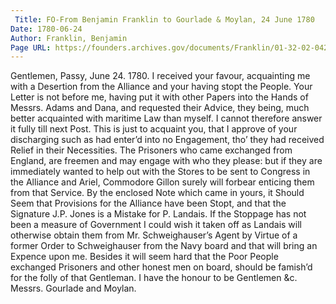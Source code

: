 ```yaml
---
 Title: FO-From Benjamin Franklin to Gourlade & Moylan, 24 June 1780
Date: 1780-06-24
Author: Franklin, Benjamin
Page URL: https://founders.archives.gov/documents/Franklin/01-32-02-0426
---
```


Gentlemen,
Passy, June 24. 1780.
I received your favour, acquainting me with a Desertion from the Alliance and your having stopt the People. Your Letter is not before me, having put it with other Papers into the Hands of Messrs. Adams and Dana, and requested their Advice, they being, much better acquainted with maritime Law than myself. I cannot therefore answer it fully till next Post. This is just to acquaint you, that I approve of your discharging such as had enter’d into no Engagement, tho’ they had received Relief in their Necessities. The Prisoners who came exchanged from England, are freemen and may engage with who they please: but if they are immediately wanted to help out with the Stores to be sent to Congress in the Alliance and Ariel, Commodore Gillon surely will forbear enticing them from that Service.
By the enclosed Note which came in yours, it Should Seem that Provisions for the Alliance have been Stopt, and that the Signature J.P. Jones is a Mistake for P. Landais. If the Stoppage has not been a measure of Government I could wish it taken off as Landais will otherwise obtain them from Mr. Schweighauser’s Agent by Virtue of a former Order to Schweighauser from the Navy board and that will bring an Expence upon me. Besides it will seem hard that the Poor People exchanged Prisoners and other honest men on board, should be famish’d for the folly of that Gentleman.
I have the honour to be Gentlemen &c.
Messrs. Gourlade and Moylan.

